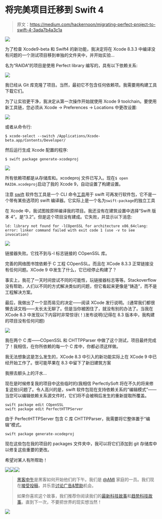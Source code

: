 # 将完美项目迁移到 Swift 4

> 原文：<https://medium.com/hackernoon/migrating-perfect-project-to-swift-4-3ada7b4a3c1a>

![](img/e91e71ece5d5ad27df3011ac5e862a27.png)

为了检查 Xcode9-beta 和 Swift4 的新功能，我决定将在 Xcode 8.3.3 中编译没有问题的一个测试项目移到单独的文件夹中，并开始实验…

名为“RAIDA”的项目是使用 Perfect library 编写的，具有以下依赖关系:

![](img/3ba53305d8c5471042e0de680b77a2a1.png)

我已经从 Git 库克隆了项目。当然，最初它不包含任何依赖项。我需要用构建工具下载它们。

为了让实验更干净，我决定从第一次操作开始就使用 Xcode 9 toolchain。要使用新工具链，您必须从 Xcode -> Preferences -> Locations 中更改设置:

![](img/64a0d0ce57a44b904551677081da107f.png)

或者从命令行:

```
$ xcode-select --switch /Applications/Xcode-beta.app/Contents/Developer/
```

然后运行生成 Xcode 配置的程序:

`$ swift package generate-xcodeproj`

![](img/eab1034580092c74e1ddd8832e77eb1e.png)

所有依赖项都是从存储库和。xcodeproj 文件已写入。现在`$ open RAIDA.xcodeproj`启动了我的 Xcode 9，自动设置了构建设置。

注意 [swift](https://hackernoon.com/tagged/swift) 软件包工具是一个 CLI 命令[工具](https://hackernoon.com/tagged/tool)用于 swift 可再发行软件包，它不是一个带有某些选项的 swift 编译器。它实际上是一个名为`swift-package`的独立工具

在 Xcode 中，我试图按原样编译我的项目。我还没有在建筑设置中选择“Swift 版本 4”。是“3.2”。但是这个项目没有建成。它失败，并显示以下消息:

```
ld: library not found for -lCOpenSSL for architecture x86_64clang: error: linker command failed with exit code 1 (use -v to see invocation)
```

![](img/3649758c46154f22340a37e9e0e89f74.png)

链接器失败。它找不到与-l 标志链接的 COpenSSL 库。

完善的网络图书馆依赖于 C 工程 COpenSSL。而且在 XCode 8.3.3 正常链接没有任何问题。XCode 9 中发生了什么，它已经停止构建了？

事实上，我花了一天时间尝试不同的可能性，玩链接器标志等等。Stackoverflow 没有帮助，人们以不同的方式解决类似的问题，但它看起来更像是“铸造”，而不是工程解决方案。

最后，我做出了一个显而易见的决定——阅读 XCode 发行说明。:)通常我们都很懒去读文档——太长太无聊了。但是当你被困住了，就没有别的办法了。当我在 XCode 8.3 中发现以下内容时非常惊讶(！)发布说明(记得在 8.3 版本中，我构建的项目没有任何问题)

![](img/a54689b16dcb0fe923462d21384eff07.png)

我在两个 C 库——COpenSSL 和 CHTTPParser 中做了这个测试，项目最终完成了！我相信，在你所依赖的每一个 C 库中，你都必须这样做。

我无法想象这是怎么发生的，XCode 8.3 中引入的新功能实际上在 XCode 9 中已经开始工作了。很可能苹果在 8.3 中留下了新旧建筑方案

我擦去额头上的汗水…

现在是时候修复我的项目中这些临时的(我相信 PerfectlySoft 将在不久的将来修复这些)问题了。令人高兴的是，swift 软件包现在支持依赖关系的“编辑模式”——当您可以编辑依赖关系源文件时，它们将不会被稍后发生的重新提取所覆盖。

```
swift package edit COpenSSL
swift package edit PerfectHTTPServer
```

由于 PerfectHTTPServer 包含 C 库 CHTTPParser，我需要将它整体置于“编辑”模式。

```
swift package generate-xcodeproj
```

现在这些包在我的项目的 packages 文件夹中，我可以将它们添加到 git 存储库中以修复这些重要的更改。

希望对某人有所帮助！

[![](img/50ef4044ecd4e250b5d50f368b775d38.png)](http://bit.ly/HackernoonFB)[![](img/979d9a46439d5aebbdcdca574e21dc81.png)](https://goo.gl/k7XYbx)[![](img/2930ba6bd2c12218fdbbf7e02c8746ff.png)](https://goo.gl/4ofytp)

> [黑客中午](http://bit.ly/Hackernoon)是黑客如何开始他们的下午。我们是 [@AMI](http://bit.ly/atAMIatAMI) 家庭的一员。我们现在[接受投稿](http://bit.ly/hackernoonsubmission)，并乐意[讨论广告&赞助](mailto:partners@amipublications.com)机会。
> 
> 如果你喜欢这个故事，我们推荐你阅读我们的[最新科技故事](http://bit.ly/hackernoonlatestt)和[趋势科技故事](https://hackernoon.com/trending)。直到下一次，不要把世界的现实想当然！

![](img/be0ca55ba73a573dce11effb2ee80d56.png)